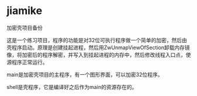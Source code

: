 # jiamike
加密壳项目备份

这是一个练习项目，程序的功能是对32位可执行程序做一个简单的加密，然后由壳程序启动。原理是创建挂起进程，然后用ZwUnmapViewOfSection卸载内存镜像，将加密后的程序解密，并写入到挂起进程的内存中，然后修改线程入口点，使源程序正常运行。

main是加密壳项目的主程序，有一个图形界面，可以加密32位程序。

shell是壳程序，它是编译好之后作为main的资源存在的。

